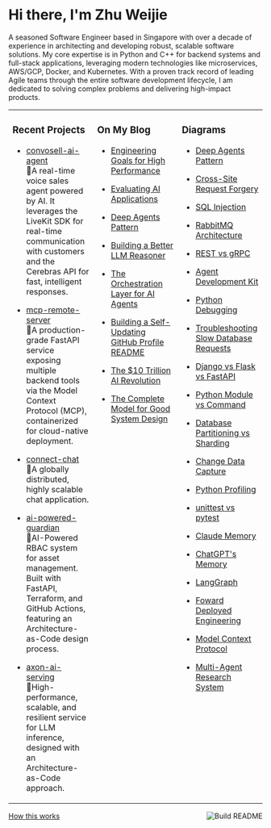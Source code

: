 # Hi there, I'm Zhu Weijie

A seasoned Software Engineer based in Singapore with over a decade of experience in architecting and developing robust, scalable software solutions. My core expertise is in Python and C++ for backend systems and full-stack applications, leveraging modern technologies like microservices, AWS/GCP, Docker, and Kubernetes. With a proven track record of leading Agile teams through the entire software development lifecycle, I am dedicated to solving complex problems and delivering high-impact products.

<table>
<tr>
<td valign="top" width="33%">

### Recent Projects
<!-- recent_projects starts -->
* [convosell-ai-agent](https://github.com/zhu-weijie/convosell-ai-agent)<br/>🧮A real-time voice sales agent powered by AI. It leverages the LiveKit SDK for real-time communication with customers and the Cerebras API for fast, intelligent responses.

* [mcp-remote-server](https://github.com/zhu-weijie/mcp-remote-server)<br/>🧮A production-grade FastAPI service exposing multiple backend tools via the Model Context Protocol (MCP), containerized for cloud-native deployment.

* [connect-chat](https://github.com/zhu-weijie/connect-chat)<br/>🧮A globally distributed, highly scalable chat application.

* [ai-powered-guardian](https://github.com/zhu-weijie/ai-powered-guardian)<br/>🧮AI-Powered RBAC system for asset management. Built with FastAPI, Terraform, and GitHub Actions, featuring an Architecture-as-Code design process.

* [axon-ai-serving](https://github.com/zhu-weijie/axon-ai-serving)<br/>🧮High-performance, scalable, and resilient service for LLM inference, designed with an Architecture-as-Code approach.
<!-- recent_projects ends -->

</td>
<td valign="top" width="33%">

### On My Blog
<!-- blog starts -->
* [Engineering Goals for High Performance](https://zhu-weijie.github.io/posts/2025-09-17-high-performance/)

* [Evaluating AI Applications](https://zhu-weijie.github.io/posts/2025-09-12-evaluating-ai-applications/)

* [Deep Agents Pattern](https://zhu-weijie.github.io/posts/2025-09-10-deep-agents/)

* [Building a Better LLM Reasoner](https://zhu-weijie.github.io/posts/2025-09-10-llm-reasoner/)

* [The Orchestration Layer for AI Agents](https://zhu-weijie.github.io/posts/2025-09-01-the-orchestration-layer-for-ai-agents/)

* [Building a Self-Updating GitHub Profile README](https://zhu-weijie.github.io/posts/2025-08-31-building-a-self-updating-github-profile-readme/)

* [The $10 Trillion AI Revolution](https://zhu-weijie.github.io/posts/2025-08-31-the-ten-trillion-dollars-ai-revolution/)

* [The Complete Model for Good System Design](https://zhu-weijie.github.io/posts/2025-08-31-the-complete-model-for-good-system-design/)
<!-- blog ends -->

</td>
<td valign="top" width="33%">

### Diagrams
<!-- diagrams starts -->
* [Deep Agents Pattern](https://zhu-weijie.github.io/posts/2025-09-22-deep-agents/)

* [Cross-Site Request Forgery](https://zhu-weijie.github.io/posts/2025-09-22-csrf/)

* [SQL Injection](https://zhu-weijie.github.io/posts/2025-09-22-sql-injection/)

* [RabbitMQ Architecture](https://zhu-weijie.github.io/posts/2025-09-21-rabbitmq/)

* [REST vs gRPC](https://zhu-weijie.github.io/posts/2025-09-21-rest-vs-grpc/)

* [Agent Development Kit](https://zhu-weijie.github.io/posts/2025-09-21-adk/)

* [Python Debugging](https://zhu-weijie.github.io/posts/2025-09-20-debugging/)

* [Troubleshooting Slow Database Requests](https://zhu-weijie.github.io/posts/2025-09-20-slow-database-request/)

* [Django vs Flask vs FastAPI](https://zhu-weijie.github.io/posts/2025-09-20-django-flask-fastapi/)

* [Python Module vs Command](https://zhu-weijie.github.io/posts/2025-09-20-module-vs-command/)

* [Database Partitioning vs Sharding](https://zhu-weijie.github.io/posts/2025-09-20-sharding-vs-partitioning/)

* [Change Data Capture](https://zhu-weijie.github.io/posts/2025-09-18-cdc/)

* [Python Profiling](https://zhu-weijie.github.io/posts/2025-09-18-python-profiling/)

* [unittest vs pytest](https://zhu-weijie.github.io/posts/2025-09-18-unittest-pytest/)

* [Claude Memory](https://zhu-weijie.github.io/posts/2025-09-17-claude-memory/)

* [ChatGPT's Memory](https://zhu-weijie.github.io/posts/2025-09-17-chatapt-memory/)

* [LangGraph](https://zhu-weijie.github.io/posts/2025-09-16-langgraph/)

* [Foward Deployed Engineering](https://zhu-weijie.github.io/posts/2025-09-16-fde/)

* [Model Context Protocol](https://zhu-weijie.github.io/posts/2025-09-16-mcp/)

* [Multi-Agent Research System](https://zhu-weijie.github.io/posts/2025-09-16-multi-agent-research-system/)
<!-- diagrams ends -->

</td>
</tr>
</table>

<a href="https://github.com/zhu-weijie/zhu-weijie/actions"><img src="https://github.com/zhu-weijie/zhu-weijie/workflows/Build%20README/badge.svg" align="right" alt="Build README"></a><a href="https://zhu-weijie.github.io/posts/2025-08-31-building-a-self-updating-github-profile-readme/">How this works</a>
